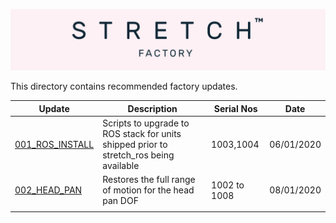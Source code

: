 ![](../images/banner.png)

This directory contains recommended factory updates. 

| Update                                         | Description                                                  | Serial Nos   | Date       |
| ---------------------------------------------- | ------------------------------------------------------------ | ------------ | ---------- |
| [001_ROS_INSTALL](./001_ROS_INSTALL/README.md) | Scripts to upgrade to ROS stack for units shipped prior to stretch_ros being available | 1003,1004    | 06/01/2020 |
| [002_HEAD_PAN](./002_HEAD_PAN/README.md)       | Restores the full range of motion for the head pan DOF       | 1002 to 1008 | 08/01/2020 |
|                                                |                                                              |              |            |

